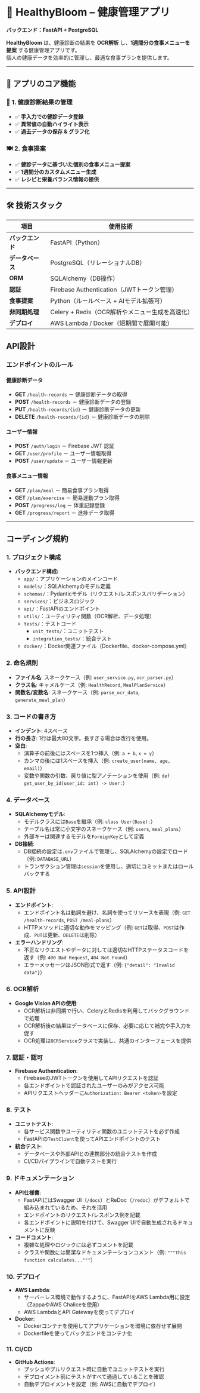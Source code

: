# 🌱 HealthyBloom – 健康管理アプリ  
**バックエンド：FastAPI + PostgreSQL**

**HealthyBloom** は、健康診断の結果を **OCR解析** し、**1週間分の食事メニューを提案** する健康管理アプリです。  
個人の健康データを効率的に管理し、最適な食事プランを提供します。  

---

## 🚀 **アプリのコア機能**

### 🏥 **1. 健康診断結果の管理**
- ✅ **手入力での健診データ登録**
- ✅ **異常値の自動ハイライト表示**
- ✅ **過去データの保存 & グラフ化**

### 🍽 **2. 食事提案**
- ✅ **健診データに基づいた個別の食事メニュー提案**
- ✅ **1週間分のカスタムメニュー生成**
- ✅ **レシピと栄養バランス情報の提供**

---

## 🛠 **技術スタック**

| 項目         | 使用技術 |
|-------------|-------------------------------|
| **バックエンド** | FastAPI（Python） |
| **データベース** | PostgreSQL（リレーショナルDB） |
| **ORM** | SQLAlchemy（DB操作） |
| **認証** | Firebase Authentication（JWTトークン管理） |
| **食事提案** | Python（ルールベース + AIモデル拡張可） |
| **非同期処理** | Celery + Redis（OCR解析やメニュー生成を高速化） |
| **デプロイ** | AWS Lambda / Docker（短期間で展開可能） |


## **API設計**

### **エンドポイントのルール**

#### 健康診断データ
- **GET** `/health-records` － 健康診断データの取得
- **POST** `/health-records` － 健康診断データの登録
- **PUT** `/health-records/{id}` － 健康診断データの更新
- **DELETE** `/health-records/{id}` － 健康診断データの削除

#### ユーザー情報
- **POST** `/auth/login` － Firebase JWT 認証
- **GET** `/user/profile` － ユーザー情報取得
- **POST** `/user/update` － ユーザー情報更新

#### 食事メニュー情報
- **GET** `/plan/meal` － 簡易食事プラン取得
- **GET** `/plan/exercise` － 簡易運動プラン取得
- **POST** `/progress/log` － 体重記録登録
- **GET** `/progress/report` － 進捗データ取得

---

## **コーディング規約**

### 1. プロジェクト構成
- **バックエンド構成:**
  - `app/`：アプリケーションのメインコード
  - `models/`：SQLAlchemyのモデル定義
  - `schemas/`：Pydanticモデル（リクエスト/レスポンスバリデーション）
  - `services/`：ビジネスロジック
  - `api/`：FastAPIのエンドポイント
  - `utils/`：ユーティリティ関数（OCR解析、データ処理）
  - `tests/`：テストコード
    - `unit_tests/`：ユニットテスト
    - `integration_tests/`：統合テスト
  - `docker/`：Docker関連ファイル（Dockerfile、docker-compose.yml）

### 2. 命名規則
- **ファイル名**: スネークケース（例: `user_service.py`, `ocr_parser.py`）
- **クラス名**: キャメルケース（例: `HealthRecord`, `MealPlanService`）
- **関数名/変数名**: スネークケース（例: `parse_ocr_data`, `generate_meal_plan`）

### 3. コードの書き方
- **インデント**: 4スペース
- **行の長さ**: 1行は最大80文字。長すぎる場合は改行を使用。
- **空白**:
  - 演算子の前後にはスペースを1つ挿入（例: `a + b`, `x = y`）
  - カンマの後には1スペースを挿入（例: `create_user(name, age, email)`）
  - 変数や関数の引数、戻り値に型アノテーションを使用（例: `def get_user_by_id(user_id: int) -> User:`）

### 4. データベース
- **SQLAlchemyモデル**:
  - モデルクラスには`Base`を継承（例: `class User(Base):`）
  - テーブル名は常に小文字のスネークケース（例: `users`, `meal_plans`）
  - 外部キーは関連するモデルを`ForeignKey`として定義
- **DB接続**:
  - DB接続の設定は`.env`ファイルで管理し、SQLAlchemyの設定でロード（例: `DATABASE_URL`）
  - トランザクション管理は`session`を使用し、適切にコミットまたはロールバックする

### 5. API設計
- **エンドポイント**:
  - エンドポイント名は動詞を避け、名詞を使ってリソースを表現（例: `GET /health-records`, `POST /meal-plans`）
  - HTTPメソッドに適切な動作をマッピング（例: `GET`は取得、`POST`は作成、`PUT`は更新、`DELETE`は削除）
- **エラーハンドリング**:
  - 不正なリクエストやデータに対しては適切なHTTPステータスコードを返す（例: `400 Bad Request`, `404 Not Found`）
  - エラーメッセージはJSON形式で返す（例: `{"detail": "Invalid data"}`）

### 6. OCR解析
- **Google Vision APIの使用**:
  - OCR解析は非同期で行い、CeleryとRedisを利用してバックグラウンドで処理
  - OCR解析後の結果はデータベースに保存、必要に応じて補完や手入力を促す
  - OCR処理は`OCRService`クラスで実装し、共通のインターフェースを提供

### 7. 認証・認可
- **Firebase Authentication**:
  - FirebaseのJWTトークンを使用してAPIリクエストを認証
  - 各エンドポイントで認証されたユーザーのみがアクセス可能
  - APIリクエストヘッダーに`Authorization: Bearer <token>`を設定

### 8. テスト
- **ユニットテスト**:
  - 各サービス関数やユーティリティ関数のユニットテストを必ず作成
  - FastAPIの`TestClient`を使ってAPIエンドポイントのテスト
- **統合テスト**:
  - データベースや外部APIとの連携部分の統合テストを作成
  - CI/CDパイプラインで自動テストを実行

### 9. ドキュメンテーション
- **API仕様書**:
  - FastAPIにはSwagger UI（`/docs`）とReDoc（`/redoc`）がデフォルトで組み込まれているため、それを活用
  - エンドポイントのリクエスト/レスポンス例を記載
  - 各エンドポイントに説明を付けて、Swagger UIで自動生成されるドキュメントに反映
- **コードコメント**:
  - 複雑な処理やロジックには必ずコメントを記載
  - クラスや関数には簡潔なドキュメンテーションコメント（例: `"""This function calculates..."""`）

### 10. デプロイ
- **AWS Lambda**:
  - サーバーレス環境で動作するように、FastAPIをAWS Lambda用に設定（ZappaやAWS Chaliceを使用）
  - AWS LambdaとAPI Gatewayを使ってデプロイ
- **Docker**:
  - Dockerコンテナを使用してアプリケーションを環境に依存せず展開
  - Dockerfileを使ってバックエンドをコンテナ化

### 11. CI/CD
- **GitHub Actions**:
  - プッシュやプルリクエスト時に自動でユニットテストを実行
  - デプロイメント前にテストがすべて通過していることを確認
  - 自動デプロイメントを設定（例: AWSに自動でデプロイ）


